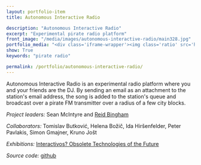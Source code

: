 ```yaml
---
layout: portfolio-item
title: Autonomous Interactive Radio

description: "Autonomous Interactive Radio"
excerpt: "Experimental pirate radio platform"
front_image: "/media/images/autonomous-interactive-radio/main328.jpg"
portfolio_media: "<div class='iframe-wrapper'><img class='ratio' src='https://placehold.it/740x416'/><iframe src='https://www.youtube.com/embed/js-C025tXG0?feature=player_detailpage' frameborder='0' allowfullscreen></iframe></div>"
show: True
keywords: "pirate radio"

permalink: /portfolio/autonomous-interactive-radio/
---
```


Autonomous Interactive Radio is an experimental radio platform where you and your friends are the DJ. By sending an email as an attachment to the station's email address, the song is added to the station's queue and broadcast over a pirate FM transmitter over a radius of a few city blocks.

*Project leaders:* Sean McIntyre and [Reid Bingham](http://www.reidbingham.com)

*Collaborators:* Tomislav Butković, Helena Božič, Ida Hiršenfelder, Peter Pavlakis, Simon Gmajner, Kruno Jošt

*Exhibitions:* [Interactivos? Obsolete Technologies of the Future](http://medialab-prado.es/article/interactivos12_ljubljana_selected_projects)

*Source code:* [github](https://github.com/boxysean/airadio)
